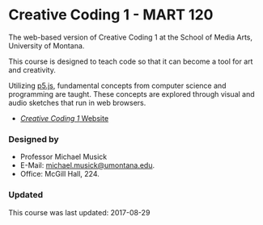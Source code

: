 # Creative Coding 1 - MART 120
The web-based version of Creative Coding 1 at the School of Media Arts, University of Montana.

This course is designed to teach code so that it can become a tool for art and creativity.

Utilizing [p5.js](https://p5js.org), fundamental concepts from computer science and programming are taught. These concepts are explored through visual and audio sketches that run in web browsers.

- [_Creative Coding 1_ Website](https://montana-media-arts.github.io/creative-coding-1/)


### Designed by
- Professor Michael Musick
- E-Mail: [michael.musick@umontana.edu](mailto:michael.musick@umontana.edu).
- Office: McGill Hall, 224.

### Updated
This course was last updated: 2017-08-29
